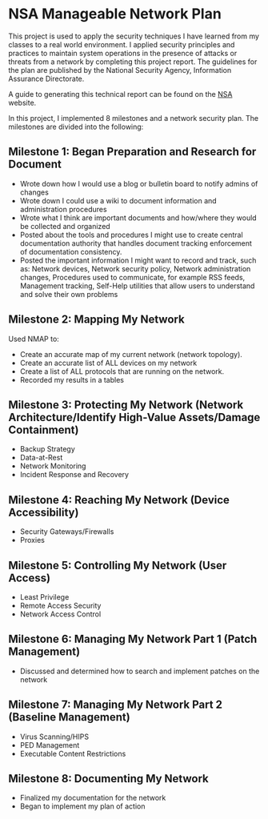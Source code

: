 # NSA Manageable Network Plan

<p> This project is used to apply the security techniques I have learned from my classes to a real world environment. I applied  security principles and practices to maintain system operations in the presence of attacks or threats from a network by completing this project report. The guidelines for the plan are published by the National Security Agency, Information Assurance Directorate. 

A guide to generating this technical report can be found on the [NSA](https://www.nsa.gov/Press-Room/News-Highlights/Article/Article/2949885/nsa-details-network-infrastructure-best-practices/) website. 

In this project, I implemented 8 milestones and a network security plan. The milestones are divided into the following:
</p>

## Milestone 1: Began Preparation and Research for Document 
- Wrote down how I would use a blog or bulletin board to notify admins of changes
- Wrote down I  could use a wiki to document information and administration procedures
- Wrote what I think are important documents and how/where they would be collected and organized
- Posted about the tools and procedures I might use to create central documentation authority that handles document tracking enforcement of documentation consistency. 
- Posted the important information I might want to record and track, such as: Network devices, Network security policy, Network administration changes, Procedures used to communicate, for example RSS feeds, Management tracking, Self-Help utilities that allow users to understand and solve their own problems

## Milestone 2: Mapping My Network
Used NMAP to: 
- Create an accurate map of my current network (network topology).
- Create an accurate list of ALL devices on my network
- Create a list of ALL protocols that are running on the network.
- Recorded my results in a tables
## Milestone 3: Protecting My Network (Network Architecture/Identify High-Value Assets/Damage Containment)
- Backup Strategy
- Data-at-Rest
- Network Monitoring
- Incident Response and Recovery
## Milestone 4: Reaching My Network (Device Accessibility)
- Security Gateways/Firewalls
- Proxies
## Milestone 5: Controlling My Network (User Access)
- Least Privilege
- Remote Access Security
- Network Access Control
## Milestone 6: Managing My Network Part 1 (Patch Management)
  - Discussed and determined how to search and implement patches on the network
## Milestone 7: Managing My Network Part 2 (Baseline Management)
- Virus Scanning/HIPS
- PED Management
- Executable Content Restrictions
## Milestone 8: Documenting My Network
 - Finalized my documentation for the network
 - Began to implement my plan of action 
